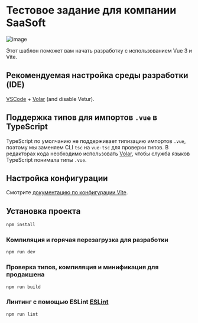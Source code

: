 # Тестовое задание для компании SaaSoft

![image](https://github.com/user-attachments/assets/62feba8b-2bd3-4c78-82b0-1084f5adb55b)

Этот шаблон поможет вам начать разработку с использованием Vue 3 и Vite.

## Рекомендуемая настройка среды разработки (IDE)

[VSCode](https://code.visualstudio.com/) + [Volar](https://marketplace.visualstudio.com/items?itemName=Vue.volar) (and disable Vetur).

## Поддержка типов для импортов `.vue` в TypeScript

TypeScript по умолчанию не поддерживает типизацию импортов `.vue`, поэтому мы заменяем CLI `tsc` на `vue-tsc` для проверки типов. В редакторах кода необходимо использовать [Volar](https://marketplace.visualstudio.com/items?itemName=Vue.volar), чтобы служба языков TypeScript понимала типы `.vue`.

## Настройка конфигурации

Смотрите [документацию по конфигурации Vite](https://vite.dev/config/).

## Установка проекта

```sh
npm install
```

### Компиляция и горячая перезагрузка для разработки

```sh
npm run dev
```

### Проверка типов, компиляция и минификация для продакшена

```sh
npm run build
```

### Линтинг с помощью ESLint [ESLint](https://eslint.org/)

```sh
npm run lint
```
